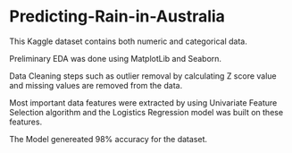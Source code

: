 # Predicting-Rain-in-Australia

This Kaggle dataset contains both numeric and categorical data. 

Preliminary EDA was done using MatplotLib and Seaborn.

Data Cleaning steps such as outlier removal by calculating Z score value and missing values are removed from the data.

Most important data features were extracted by using Univariate Feature Selection algorithm and the Logistics Regression model was built on these features.

The Model genereated 98% accuracy for the dataset.
